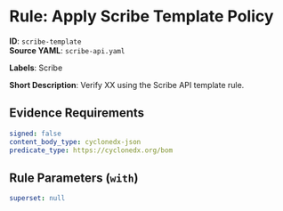 # Rule: Apply Scribe Template Policy

**ID**: `scribe-template`  
**Source YAML**: `scribe-api.yaml`  

**Labels**: Scribe

**Short Description**: Verify XX using the Scribe API template rule.

## Evidence Requirements

```yaml
signed: false
content_body_type: cyclonedx-json
predicate_type: https://cyclonedx.org/bom
```
## Rule Parameters (`with`)

```yaml
superset: null
```
